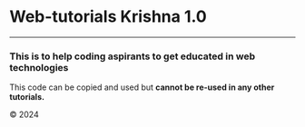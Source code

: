 # Web-tutorials Krishna 1.0

---
### This is to help coding aspirants to get educated in web technologies


This code can be copied and used but **cannot be re-used in any other tutorials.**

&copy; 2024
